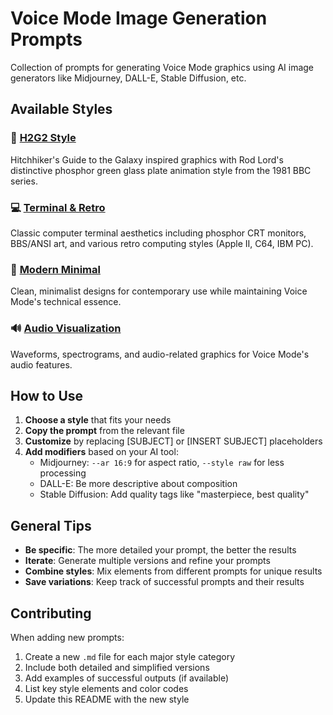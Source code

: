 # Voice Mode Image Generation Prompts

Collection of prompts for generating Voice Mode graphics using AI image generators like Midjourney, DALL-E, Stable Diffusion, etc.

## Available Styles

### 🌌 [H2G2 Style](./h2g2-style.md)
Hitchhiker's Guide to the Galaxy inspired graphics with Rod Lord's distinctive phosphor green glass plate animation style from the 1981 BBC series.

### 💻 [Terminal & Retro](./terminal-retro.md)
Classic computer terminal aesthetics including phosphor CRT monitors, BBS/ANSI art, and various retro computing styles (Apple II, C64, IBM PC).

### 🎨 [Modern Minimal](./modern-minimal.md)
Clean, minimalist designs for contemporary use while maintaining Voice Mode's technical essence.

### 🔊 [Audio Visualization](./audio-visualization.md)
Waveforms, spectrograms, and audio-related graphics for Voice Mode's audio features.

## How to Use

1. **Choose a style** that fits your needs
2. **Copy the prompt** from the relevant file
3. **Customize** by replacing [SUBJECT] or [INSERT SUBJECT] placeholders
4. **Add modifiers** based on your AI tool:
   - Midjourney: `--ar 16:9` for aspect ratio, `--style raw` for less processing
   - DALL-E: Be more descriptive about composition
   - Stable Diffusion: Add quality tags like "masterpiece, best quality"

## General Tips

- **Be specific**: The more detailed your prompt, the better the results
- **Iterate**: Generate multiple versions and refine your prompts
- **Combine styles**: Mix elements from different prompts for unique results
- **Save variations**: Keep track of successful prompts and their results

## Contributing

When adding new prompts:
1. Create a new `.md` file for each major style category
2. Include both detailed and simplified versions
3. Add examples of successful outputs (if available)
4. List key style elements and color codes
5. Update this README with the new style